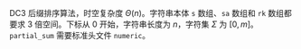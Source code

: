 DC3 后缀排序算法，时空复杂度 $\Theta(n)$。字符串本体 `s` 数组、`sa` 数组和 `rk` 数组都要求 $3$ 倍空间。下标从 $0$ 开始，字符串长度为 $n$，字符集 $\Sigma$ 为 $[0,\,m]$。`partial_sum` 需要标准头文件 `numeric`。
